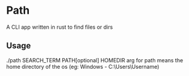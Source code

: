 # Path

A CLI app written in rust to find files or dirs

## Usage

./path SEARCH_TERM PATH[optional]
HOMEDIR arg for path means the home directory of the os
(eg: Windows - C:\Users\Username)
